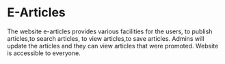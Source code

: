 # E-Articles
The website e-articles provides various facilities for the users, to publish articles,to search articles, to view articles,to save articles. Admins will update the articles and they can view articles that were promoted. Website is accessible to everyone.

